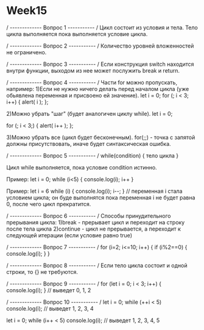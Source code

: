 # Week15
/ ------------- Вопрос 1 ----------- /
Цикл состоит из условия и тела.
Тело цикла выполняется пока выполняется условие цикла.

/ ------------- Вопрос 2 ----------- /
Количество уровней вложенностей не ограничено.

/ ------------- Вопрос 3 ----------- /
Если конструкция switch находится внутри функции, выходом из нее может послужить break и return.

/ ------------- Вопрос 4 ----------- /
Части for можно пропускать, например:
1)Если не нужно ничего делать перед началом цикла (уже обьявлена переменная и присвоено ей значение).
let i = 0;
for (; i < 3; i++) { 
  alert( i ); 
};

2)Можно убрать "шаг" (будет аналогичен циклу while).
let i = 0;

for (; i < 3;) {
  alert( i++ );
};

3)Можно убрать все (цикл будет бесконечным).
for(;;) - точка с запятой должны присутствовать, иначе будет синтаксическая ошибка.

/ ------------- Вопрос 5 ----------- /
while(condition) {
    тело цикла
}

Цикл while выполняется, пока условие condition истинно.

Пример:
let i = 0;
while (i<5) {
console.log(i);
i++
}

Пример:
let i = 6
while (i) {
    console.log(i);
    i--;
} // переменная i стала условием цикла; он буде выполнятся пока переменная i не будет равна 0, после чего цикл прекратится.

/ ------------- Вопрос 6 ----------- /
Способы принудительного прерывания цикла:
1)break - прерывает цикл и переходит на строку после тела цикла
2)continue - цикл не прерывается, а переходит к следующей итерации (если условие равно true)

/ ------------- Вопрос 7 ----------- /
for (i=2; i<=10; i++) {
    if (i%2==0) {
        console.log(i);
    }
}

/ ------------- Вопрос 8 ----------- /
Если тело цикла состоит и одной строки, то {} не требуются.

/ ------------- Вопрос 9 ----------- /
for (let i = 0; i < 3; i++) { 
  console.log(i);
} // выведет 0, 1, 2

/ ------------- Вопрос 10 ----------- /
let i = 0;
while (++i < 5) console.log(i); // выведет 1, 2, 3, 4

let i = 0;
while (i++ < 5) console.log(i); // выведет 1, 2, 3, 4, 5